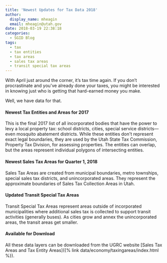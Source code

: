 ```yaml
---
title: 'Newest Updates for Tax Data 2018'
author:
  display_name: mheagin
  email: mheagin@utah.gov
date: 2018-03-19 22:38:18
categories:
  - SGID Blog
tags:
  - tax
  - tax entities
  - tax areas
  - sales tax areas
  - transit special tax areas
---
```


With April just around the corner, it’s tax time again. If you don’t procrastinate and you've already done your taxes, you might be interested in knowing just who is getting that hard-earned money you make.

Well, we have data for that.

#### Newest Tax Entities and Areas for 2017

This is the final 2017 list of all incorporated bodies that have the power to levy a local property tax: school districts, cities, special service districts&mdash;even mosquito abatement districts. While these entities don't represent exact legal boundaries, they are used by the Utah State Tax Commission, Property Tax Division, for assessing properties. The entities can overlap, but the areas represent individual polygons of intersecting entities.

#### Newest Sales Tax Areas for Quarter 1, 2018

Sales Tax Areas are created from municipal boundaries, metro townships, special sales tax districts, and unincorporated areas. They represent the approximate boundaries of Sales Tax Collection Areas in Utah.

#### Updated Transit Special Tax Areas

Transit Special Tax Areas represent areas outside of incorporated municipalities where additional sales tax is collected to support transit activities (generally buses). As cities grow and annex the unincorporated areas, the transit areas get smaller.

#### Available for Download

All these data layers can be downloaded from the UGRC website [Sales Tax Areas and Tax Entity Areas]({% link data/economy/taxingareas/index.html %}).
